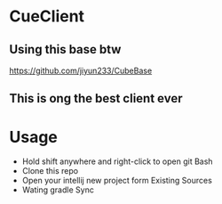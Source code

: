 # CueClient
## Using this base btw 
https://github.com/jiyun233/CubeBase

## This is ong the best client ever

# Usage
* Hold shift anywhere and right-click to open git Bash
* Clone this repo
* Open your intellij new project form Existing Sources
* Wating gradle Sync
